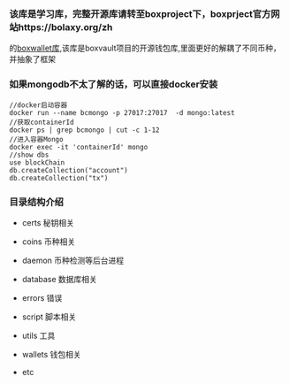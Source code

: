 ### 该库是学习库，完整开源库请转至boxproject下，boxprject官方网站https://bolaxy.org/zh
的[boxwallet库](https://github.com/boxproject/boxwallet),该库是boxvault项目的开源钱包库,里面更好的解耦了不同币种，并抽象了框架


### 如果mongodb不太了解的话，可以直接docker安装	
```	
//docker启动容器	
docker run --name bcmongo -p 27017:27017  -d mongo:latest 	
//获取containerId	
docker ps | grep bcmongo | cut -c 1-12	
//进入容器Mongo	
docker exec -it 'containerId' mongo	
//show dbs	
use blockChain	
db.createCollection("account")	
db.createCollection("tx")	
```	



 ### 目录结构介绍	
- certs  秘钥相关	
- coins  币种相关	
- daemon 币种检测等后台进程	
- database 数据库相关	
- errors 错误	
- script 脚本相关	
- utils 工具	
- wallets 钱包相关

- etc